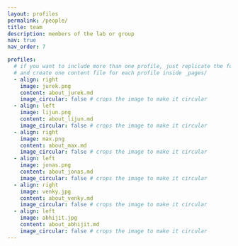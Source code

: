 ```yaml
---
layout: profiles
permalink: /people/
title: team
description: members of the lab or group
nav: true
nav_order: 7

profiles:
  # if you want to include more than one profile, just replicate the following block
  # and create one content file for each profile inside _pages/
  - align: right
    image: jurek.png
    content: about_jurek.md
    image_circular: false # crops the image to make it circular
  - align: left
    image: lijun.png
    content: about_lijun.md
    image_circular: false # crops the image to make it circular
  - align: right
    image: max.png
    content: about_max.md
    image_circular: false # crops the image to make it circular
  - align: left
    image: jonas.png
    content: about_jonas.md
    image_circular: false # crops the image to make it circular
  - align: right
    image: venky.jpg
    content: about_venky.md
    image_circular: false # crops the image to make it circular    
  - align: left
    image: abhijit.jpg
    content: about_abhijit.md
    image_circular: false # crops the image to make it circular
---
```

